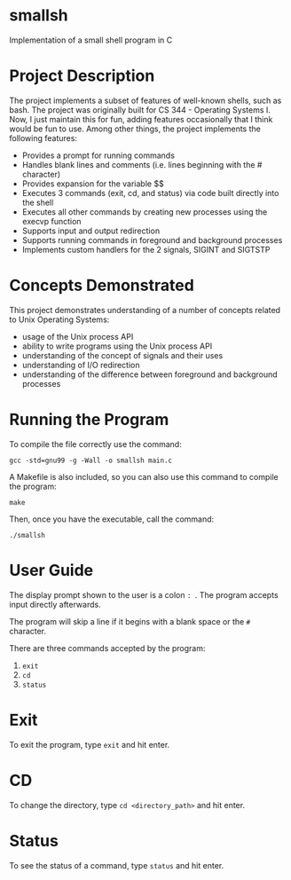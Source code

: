 # smallsh
Implementation of a small shell program in C

# Project Description 
The project implements a subset of features of well-known shells, such as bash. The project was originally built for CS 344 - Operating Systems I. Now, I just maintain this for fun, adding features occasionally that I think would be fun to use. Among other things, the project implements the following features: 

- Provides a prompt for running commands 
- Handles blank lines and comments (i.e. lines beginning with the # character)
- Provides expansion for the variable $$ 
- Executes 3 commands (exit, cd, and status) via code built directly into the shell 
- Executes all other commands by creating new processes using the execvp function 
- Supports input and output redirection 
- Supports running commands in foreground and background processes 
- Implements custom handlers for the 2 signals, SIGINT and SIGTSTP 

# Concepts Demonstrated 
This project demonstrates understanding of a number of concepts related to Unix Operating Systems:

- usage of the Unix process API
- ability to write programs using the Unix process API
- understanding of the concept of signals and their uses
- understanding of I/O redirection
- understanding of the difference between foreground and background processes  

# Running the Program 
To compile the file correctly use the command:

`gcc -std=gnu99 -g -Wall -o smallsh main.c`

A Makefile is also included, so you can also use this command to compile the program:

`make`

Then, once you have the executable, call the command:

`./smallsh`

# User Guide

The display prompt shown to the user is a colon `: `. The program accepts input directly afterwards.

The program will skip a line if it begins with a blank space or the `#` character.

There are three commands accepted by the program:
1. `exit`
2. `cd`
3. `status`

# Exit 
To exit the program, type `exit` and hit enter.

# CD

To change the directory, type `cd <directory_path>` and hit enter.

# Status

To see the status of a command, type `status` and hit enter.

